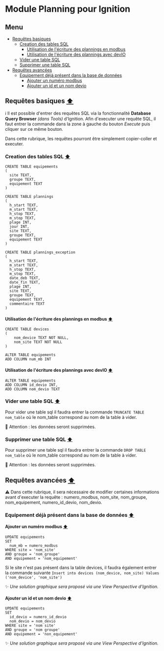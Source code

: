 # Module Planning pour Ignition

## Menu

* [Requêtes basiques](#requêtes-basiques-⬆️)
  - [Creation des tables SQL](#creation-des-tables-sql-⬆️)
    - [Utilisation de l'écriture des plannings en modbus](#utilisation-de-l'écriture-des-plannings-en-modbus-⬆️)
    - [Utilisation de l'écriture des plannings avec devIO](#utilisation-de-l'écriture-des-plannings-avec-devio-⬆️)
  - [Vider une table SQL](#vider-une-table-sql-⬆️)
  - [Supprimer une table SQL](#supprimer-une-table-sql-⬆️)
* [Requêtes avancées](#requêtes-avancées-⬆️)
  - [Equipement déjà présent dans la base de données](#equipement-déjà-présent-dans-la-base-de-données-⬆️)
    - [Ajouter un numéro modbus](#ajouter-un-numéro-modbus-⬆️)
    - [Ajouter un id et un nom devio](#ajouter-un-id-et-un-nom-devio-⬆️)

## Requêtes basiques [⬆️](#menu "Retour au menu")

ℹ️ Il est possible d'entrer des requêtes SQL via la fonctionnalité **Database Query Browser** *(dans Tools)* d'Ignition. Afin d'executer une requête SQL, il faut entrer la commande dans la zone à gauche du bouton *Execute* puis cliquer sur ce même bouton.

Dans cette rubrique, les requêtes pourront être simplement copier-coller et executer.

### Creation des tables SQL [⬆️](#menu "Retour au menu")

```
CREATE TABLE equipements
(
  site TEXT,
  groupe TEXT,
  equipement TEXT
)
```

```
CREATE TABLE plannings
(
  h_start TEXT,
  m_start TEXT,
  h_stop TEXT,
  m_stop TEXT,
  plage INT,
  jour INT,
  site TEXT,
  groupe TEXT,
  equipement TEXT
)
```

```
CREATE TABLE plannings_exception
(
  h_start TEXT,
  m_start TEXT,
  h_stop TEXT,
  m_stop TEXT,
  date_deb TEXT,
  date_fin TEXT,
  plage INT,
  site TEXT,
  groupe TEXT,
  equipement TEXT,
  commentaire TEXT
)
```

#### Utilisation de l'écriture des plannings en modbus [⬆️](#menu "Retour au menu")

```
CREATE TABLE devices
(
    nom_device TEXT NOT NULL,
    nom_site TEXT NOT NULL
)
```

```
ALTER TABLE equipements
ADD COLUMN num_mb INT
```

#### Utilisation de l'écriture des plannings avec devIO [⬆️](#menu "Retour au menu")

```
ALTER TABLE equipements
ADD COLUMN id_devio INT,
ADD COLUMN nom_devio TEXT
```

### Vider une table SQL [⬆️](#menu "Retour au menu")

Pour vider une table sql il faudra entrer la commande `TRUNCATE TABLE nom_table` où le nom_table correspond au nom de la table à vider.

🚨 Attention : les données seront supprimées.

### Supprimer une table SQL [⬆️](#menu "Retour au menu")

Pour supprimer une table sql il faudra entrer la commande `DROP TABLE nom_table` où le nom_table correspond au nom de la table à vider.

🚨 Attention : les données seront supprimées.

## Requêtes avancées [⬆️](#menu "Retour au menu")

⚠️ Dans cette rubrique, il sera nécessaire de modifier certaines informations avant d'executer la requête : numero_modbus, nom_site, nom_groupe, nom_equipement, numero_id_devio, nom_devio.

### Equipement déjà présent dans la base de données [⬆️](#menu "Retour au menu")

#### Ajouter un numéro modbus [⬆️](#menu "Retour au menu")

```
UPDATE equipements 
SET 
  num_mb = numero_modbus
WHERE site = 'nom_site'
AND groupe = 'nom_groupe'
AND equipement = 'nom_equipement'
```

Si le site n'est pas présent dans la table devices, il faudra également entrer la commande suivante `Insert into devices (nom_device, nom_site) Values ('nom_device', 'nom_site')`

✨ *Une solution graphique sera proposé via une View Perspective d'Ignition.*

#### Ajouter un id et un nom devio [⬆️](#menu "Retour au menu")

```
UPDATE equipements 
SET 
  id_devio = numero_id_devio
  nom_devio = nom_devio
WHERE site = 'nom site'
AND groupe = 'nom groupe'
AND equipement = 'non_equipement'
```

✨ *Une solution graphique sera proposé via une View Perspective d'Ignition.*